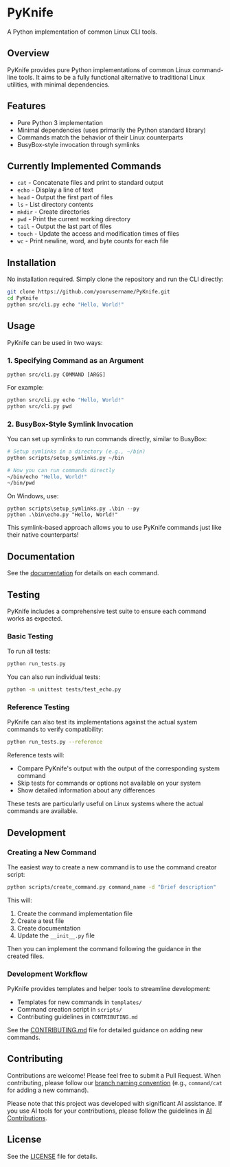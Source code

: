 # PyKnife

A Python implementation of common Linux CLI tools.

## Overview

PyKnife provides pure Python implementations of common Linux command-line tools. It aims to be a fully functional alternative to traditional Linux utilities, with minimal dependencies.

## Features

- Pure Python 3 implementation
- Minimal dependencies (uses primarily the Python standard library)
- Commands match the behavior of their Linux counterparts
- BusyBox-style invocation through symlinks

## Currently Implemented Commands

- `cat` - Concatenate files and print to standard output
- `echo` - Display a line of text
- `head` - Output the first part of files
- `ls` - List directory contents
- `mkdir` - Create directories
- `pwd` - Print the current working directory
- `tail` - Output the last part of files
- `touch` - Update the access and modification times of files
- `wc` - Print newline, word, and byte counts for each file

## Installation

No installation required. Simply clone the repository and run the CLI directly:

```bash
git clone https://github.com/yourusername/PyKnife.git
cd PyKnife
python src/cli.py echo "Hello, World!"
```

## Usage

PyKnife can be used in two ways:

### 1. Specifying Command as an Argument

```
python src/cli.py COMMAND [ARGS]
```

For example:
```bash
python src/cli.py echo "Hello, World!"
python src/cli.py pwd
```

### 2. BusyBox-Style Symlink Invocation

You can set up symlinks to run commands directly, similar to BusyBox:

```bash
# Setup symlinks in a directory (e.g., ~/bin)
python scripts/setup_symlinks.py ~/bin

# Now you can run commands directly
~/bin/echo "Hello, World!"
~/bin/pwd
```

On Windows, use:
```
python scripts\setup_symlinks.py .\bin --py
python .\bin\echo.py "Hello, World!"
```

This symlink-based approach allows you to use PyKnife commands just like their native counterparts!

## Documentation

See the [documentation](docs/commands/) for details on each command.

## Testing

PyKnife includes a comprehensive test suite to ensure each command works as expected.

### Basic Testing

To run all tests:

```bash
python run_tests.py
```

You can also run individual tests:

```bash
python -m unittest tests/test_echo.py
```

### Reference Testing

PyKnife can also test its implementations against the actual system commands to verify compatibility:

```bash
python run_tests.py --reference
```

Reference tests will:
- Compare PyKnife's output with the output of the corresponding system command
- Skip tests for commands or options not available on your system
- Show detailed information about any differences

These tests are particularly useful on Linux systems where the actual commands are available.

## Development

### Creating a New Command

The easiest way to create a new command is to use the command creator script:

```bash
python scripts/create_command.py command_name -d "Brief description"
```

This will:
1. Create the command implementation file
2. Create a test file
3. Create documentation
4. Update the `__init__.py` file

Then you can implement the command following the guidance in the created files.

### Development Workflow

PyKnife provides templates and helper tools to streamline development:

- Templates for new commands in `templates/`
- Command creation script in `scripts/`
- Contributing guidelines in `CONTRIBUTING.md`

See the [CONTRIBUTING.md](CONTRIBUTING.md) file for detailed guidance on adding new commands.

## Contributing

Contributions are welcome! Please feel free to submit a Pull Request. When contributing, please follow our [branch naming convention](CONTRIBUTING.md#branch-naming-convention) (e.g., `command/cat` for adding a new command).

Please note that this project was developed with significant AI assistance. If you use AI tools for your contributions, please follow the guidelines in [AI Contributions](ai.md).

## License

See the [LICENSE](LICENSE) file for details. 